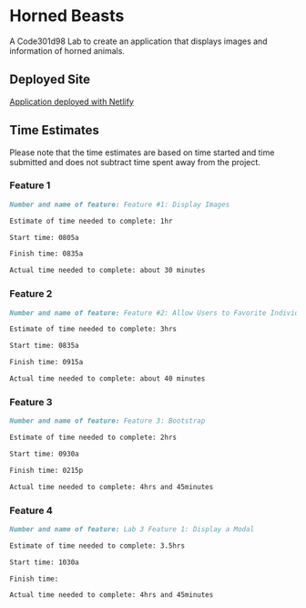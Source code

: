 # Horned Beasts

A Code301d98 Lab to create an application that displays images and information of horned animals.

## Deployed Site

[Application deployed with Netlify](https://frolicking-beasts670.netlify.app/)

## Time Estimates

Please note that the time estimates are based on time started and time submitted and does not subtract time spent away from the project.

### Feature 1

``` markdown
Number and name of feature: Feature #1: Display Images

Estimate of time needed to complete: 1hr

Start time: 0805a

Finish time: 0835a

Actual time needed to complete: about 30 minutes
```

### Feature 2

``` markdown
Number and name of feature: Feature #2: Allow Users to Favorite Individual Beasts

Estimate of time needed to complete: 3hrs

Start time: 0835a

Finish time: 0915a

Actual time needed to complete: about 40 minutes
```

### Feature 3

``` markdown
Number and name of feature: Feature 3: Bootstrap

Estimate of time needed to complete: 2hrs

Start time: 0930a

Finish time: 0215p

Actual time needed to complete: 4hrs and 45minutes
```

### Feature 4

``` markdown
Number and name of feature: Lab 3 Feature 1: Display a Modal

Estimate of time needed to complete: 3.5hrs

Start time: 1030a

Finish time: 

Actual time needed to complete: 4hrs and 45minutes
```
